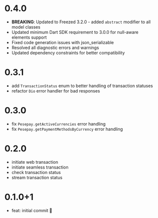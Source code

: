 # 0.4.0

- **BREAKING**: Updated to Freezed 3.2.0 - added `abstract` modifier to all model classes
- Updated minimum Dart SDK requirement to 3.0.0 for null-aware elements support
- Fixed code generation issues with json_serializable
- Resolved all diagnostic errors and warnings
- Updated dependency constraints for better compatibility

# 0.3.1

- add `TransactionStatus` enum to better handling of transaction statuses
- refactor `Dio` error handler for bad responses

# 0.3.0

- fix `Pesepay.getActiveCurrencies` error handling
- fix `Pesepay.getPaymentMethodsByCurrency` error handling

# 0.2.0

- initiate web transaction
- initiate seamless transaction
- check transaction status
- stream transaction status

# 0.1.0+1

- feat: initial commit 🎉

